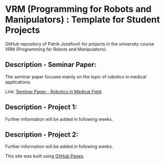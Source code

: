 # VRM (Programming for Robots and Manipulators) : Template for Student Projects
GitHub repository of Patrik Jozefovič for projects in the university course VRM (Programming for Robots and Manipulators).

## Description - Seminar Paper:

The seminar paper focuses mainly on the topic of robotics in medical applications.

Link: [Seminar Paper - Robotics in Medical Field](https://github.com/patjoz/VRM_Jozefovic_Patrik/tree/main/Seminar_Paper/Solution).

## Description - Project 1:
Further information will be added in following weeks.

## Description - Project 2:

Further information will be added in following weeks.

This site was built using [GitHub Pages](https://pages.github.com/).
